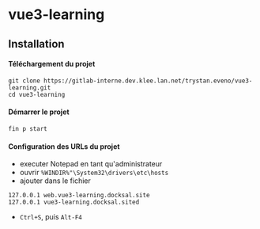 # vue3-learning

## Installation

#### Téléchargement du projet

```
git clone https://gitlab-interne.dev.klee.lan.net/trystan.eveno/vue3-learning.git
cd vue3-learning
```

#### Démarrer le projet

```
fin p start
```

#### Configuration des URLs du projet

- executer Notepad en tant qu'administrateur
- ouvrir `%WINDIR%"\System32\drivers\etc\hosts`
- ajouter dans le fichier

```
127.0.0.1 web.vue3-learning.docksal.site
127.0.0.1 vue3-learning.docksal.sited
```

- `Ctrl+S`, puis `Alt-F4`
